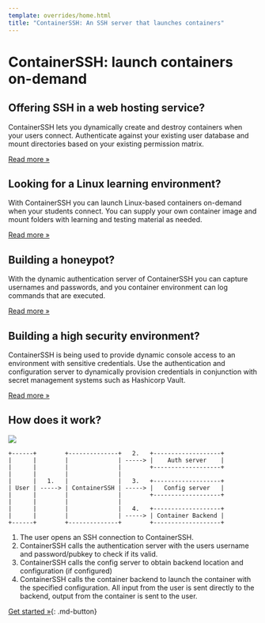 ```yaml
---
template: overrides/home.html
title: "ContainerSSH: An SSH server that launches containers"
---
```


<h1>ContainerSSH: launch containers on-demand</h1>

<div class="grid">
<div class="grid__box">
<h2>Offering SSH in a web hosting service?</h2>
<p>ContainerSSH lets you dynamically create and destroy containers when your users connect. Authenticate against your existing user database and mount directories based on your existing permission matrix.</p>
<p><a href="usecases/webhosting/" class="md-button">Read more »</a></p>
</div>
<div class="grid__box">
<h2>Looking for a Linux learning environment?</h2>
<p>With ContainerSSH you can launch Linux-based containers on-demand when your students connect. You can supply your own container image and mount folders with learning and testing material as needed.</p>
<p><a href="usecases/learning/" class="md-button">Read more »</a></p>
</div>
<div class="grid__box">
<h2>Building a honeypot?</h2>
<p>With the dynamic authentication server of ContainerSSH you can capture usernames and passwords, and you container environment can log commands that are executed.</p>
<p><a href="usecases/honeypots/" class="md-button">Read more »</a></p>
</div>
<div class="grid__box">
<h2>Building a high security environment?</h2>
<p>ContainerSSH is being used to provide dynamic console access to an environment with sensitive credentials. Use the authentication and configuration server to dynamically provision credentials in conjunction with secret management systems such as Hashicorp Vault.</p>
<p><a href="usecases/security/" class="md-button">Read more »</a></p>
</div>
</div>

## How does it work?

![](/images/ssh-in-action.gif)

```
+------+        +--------------+   2.   +-------------------+
|      |        |              | -----> |    Auth server    |
|      |        |              |        +-------------------+
|      |        |              |   
|      |   1.   |              |   3.   +-------------------+
| User | -----> | ContainerSSH | -----> |   Config server   |
|      |        |              |        +-------------------+
|      |        |              |   
|      |        |              |   4.   +-------------------+
|      |        |              | -----> | Container Backend |
+------+        +--------------+        +-------------------+
```

1. The user opens an SSH connection to ContainerSSH.
2. ContainerSSH calls the authentication server with the users username and password/pubkey to check if its valid.
3. ContainerSSH calls the config server to obtain backend location and configuration (if configured)
4. ContainerSSH calls the container backend to launch the container with the
   specified configuration. All input from the user is sent directly to the backend, output from the container is sent
   to the user.
   
[Get started »](quickstart.md){: .md-button}